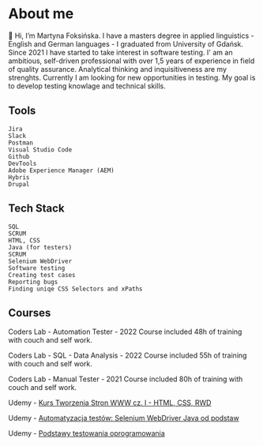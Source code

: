 # About me

👋 Hi, I’m Martyna Foksińska. I have a masters degree in applied linguistics - English and German languages - I graduated from University of Gdańsk. Since 2021 I have started to take interest in software testing.
I' am an ambitious, self-driven professional with over 1,5 years of experience in field of quality assurance. Analytical thinking and inquisitiveness are my strenghts. Currently I am looking for new opportunities in testing. My goal is to develop testing knowlage and technical skills.

## Tools

    Jira
    Slack
    Postman
    Visual Studio Code    
    Github
    DevTools
    Adobe Experience Manager (AEM)
    Hybris
    Drupal   
   
## Tech Stack
   
    SQL   
    SCRUM
    HTML, CSS
    Java (for testers)
    SCRUM
    Selenium WebDriver
    Software testing
    Creating test cases
    Reporting bugs
    Finding uniqe CSS Selectors and xPaths

## Courses


Coders Lab - Automation Tester - 2022
      Course included 48h of training with couch and self work.
        
Coders Lab - SQL - Data Analysis - 2022
      Course included 55h of training with couch and self work.
       
Coders Lab - Manual Tester - 2021
      Course included 80h of training with couch and self work.

Udemy - [Kurs Tworzenia Stron WWW cz. I - HTML, CSS, RWD](https://www.udemy.com/course/od-zera-do-front-end-developera-cz1)
        
Udemy - [Automatyzacja testów: Selenium WebDriver Java od podstaw](https://cheil.udemy.com/course/automatyzacja-testow-selenium-webdriver-java-od-podstaw)

Udemy - [Podstawy testowania oprogramowania](https://cheil.udemy.com/course/praktyczny-kurs-testowania-oprogramowania/learn/lecture/31736138?start=0#overview)

